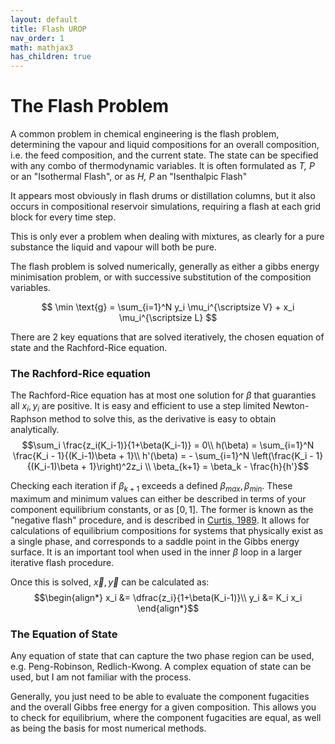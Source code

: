 ```yaml
---
layout: default
title: Flash UROP
nav_order: 1
math: mathjax3
has_children: true
---
```


# The Flash Problem
A common problem in chemical engineering is the flash problem, determining the vapour and liquid compositions for an overall composition, i.e. the feed composition, and the current state.
The state can be specified with any combo of thermodynamic variables. It is often formulated as *T, P* or an "Isothermal Flash", or as *H, P* an "Isenthalpic Flash"

It appears most obviously in flash drums or distillation columns, but it also occurs in compositional reservoir simulations, requiring a flash at each grid block for every time step.

This is only ever a problem when dealing with mixtures, as clearly for a pure substance the liquid and vapour will both be pure.

The flash problem is solved numerically, generally as either a gibbs energy minimisation problem, or with successive substitution of the composition variables.

$$
\min \text{g} = \sum_{i=1}^N y_i \mu_i^{\scriptsize V} + x_i \mu_i^{\scriptsize L} $$

There are 2 key equations that are solved iteratively, the chosen equation of state and the Rachford-Rice equation.

### The Rachford-Rice equation

The Rachford-Rice equation has at most one solution for $\beta$ that guaranties all $x_i, y_i$ are positive. It is easy and efficient to use a step limited Newton-Raphson method to solve this, as the derivative is easy to obtain analytically.
$$\sum_i \frac{z_i(K_i-1)}{1+\beta(K_i-1)} = 0\\
h(\beta) = \sum_{i=1}^N \frac{K_i - 1}{(K_i-1)\beta + 1}\\
h'(\beta) = - \sum_{i=1}^N \left(\frac{K_i - 1}{(K_i-1)\beta + 1}\right)^2z_i \\
\beta_{k+1} = \beta_k - \frac{h}{h'}$$

Checking each iteration if $\beta_{k+1}$ exceeds a defined $\beta_{max}, \beta_{min}$. These maximum and minimum values can either be described in terms of your component equilibrium constants, or as $[0, 1]$. The former is known as the "negative flash" procedure, and is described in [Curtis, 1989](http://dx.doi.org/10.1016/0378-3812(89)80072-X). It allows for calculations of equilibrium compositions for systems that physically exist as a single phase, and corresponds to a saddle point in the Gibbs energy surface. It is an important tool when used in the inner $\beta$ loop in a larger iterative flash procedure. 

Once this is solved, $\vec{x}, \vec{y}$ can be calculated as:
$$\begin{align*} x_i &= \dfrac{z_i}{1+\beta(K_i-1)}\\ y_i &= K_i x_i \end{align*}$$

### The Equation of State

Any equation of state that can capture the two phase region can be used, e.g. Peng-Robinson, Redlich-Kwong. A complex equation of state can be used, but I am not familiar with the process.

Generally, you just need to be able to evaluate the component fugacities and the overall Gibbs free energy for a given composition. This allows you to check for equilibrium, where the component fugacities are equal, as well as being the basis for most numerical methods.


